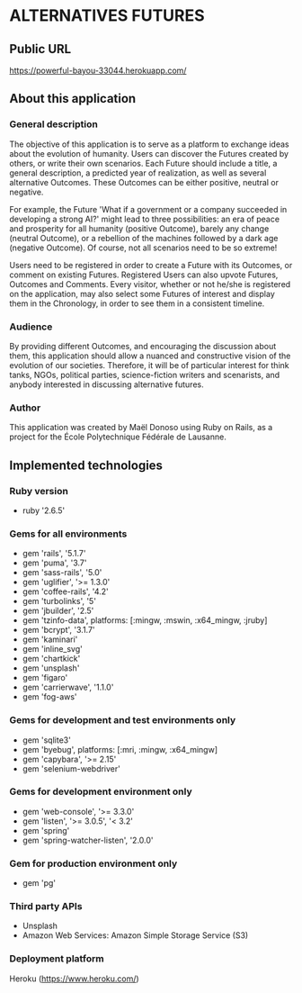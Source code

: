 # ALTERNATIVES FUTURES

## Public URL

https://powerful-bayou-33044.herokuapp.com/


## About this application

### General description

The objective of this application is to serve as a platform to exchange ideas about the evolution of humanity. Users can discover the Futures created by others, or write their own scenarios. Each Future should include a title, a general description, a predicted year of realization, as well as several alternative Outcomes. These Outcomes can be either positive, neutral or negative.

For example, the Future 'What if a government or a company succeeded in developing a strong AI?' might lead to three possibilities: an era of peace and prosperity for all humanity (positive Outcome), barely any change (neutral Outcome), or a rebellion of the machines followed by a dark age (negative Outcome). Of course, not all scenarios need to be so extreme!

Users need to be registered in order to create a Future with its Outcomes, or comment on existing Futures. Registered Users can also upvote Futures, Outcomes and Comments. Every visitor, whether or not he/she is registered on the application, may also select some Futures of interest and display them in the Chronology, in order to see them in a consistent timeline.

### Audience

By providing different Outcomes, and encouraging the discussion about them, this application should allow a nuanced and constructive vision of the evolution of our societies. Therefore, it will be of particular interest for think tanks, NGOs, political parties, science-fiction writers and scenarists, and anybody interested in discussing alternative futures.

### Author

This application was created by Maël Donoso using Ruby on Rails, as a project for the École Polytechnique Fédérale de Lausanne.


## Implemented technologies

### Ruby version
* ruby '2.6.5'

### Gems for all environments
* gem 'rails', '5.1.7'
* gem 'puma', '3.7'
* gem 'sass-rails', '5.0'
* gem 'uglifier', '>= 1.3.0'
* gem 'coffee-rails', '4.2'
* gem 'turbolinks', '5'
* gem 'jbuilder', '2.5'
* gem 'tzinfo-data', platforms: [:mingw, :mswin, :x64_mingw, :jruby]
* gem 'bcrypt', '3.1.7'
* gem 'kaminari'
* gem 'inline_svg'
* gem 'chartkick'
* gem 'unsplash'
* gem 'figaro'
* gem 'carrierwave', '1.1.0'
* gem 'fog-aws'

### Gems for development and test environments only
* gem 'sqlite3'
* gem 'byebug', platforms: [:mri, :mingw, :x64_mingw]
* gem 'capybara', '>= 2.15'
* gem 'selenium-webdriver'

### Gems for development environment only
* gem 'web-console', '>= 3.3.0'
* gem 'listen', '>= 3.0.5', '< 3.2'
* gem 'spring'
* gem 'spring-watcher-listen', '2.0.0'

### Gem for production environment only
* gem 'pg'

### Third party APIs
* Unsplash
* Amazon Web Services: Amazon Simple Storage Service (S3)

### Deployment platform
Heroku (https://www.heroku.com/)
